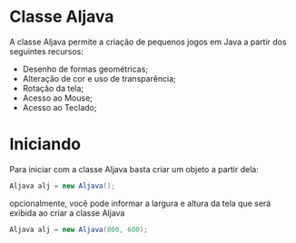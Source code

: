 Classe Aljava 
=====

A classe Aljava permite a criação de pequenos jogos em Java a partir dos seguintes recursos:
* Desenho de formas geométricas;
* Alteração de cor e uso de transparência;
* Rotação da tela;
* Acesso ao Mouse;
* Acesso ao Teclado;

# Iniciando

Para iniciar com a classe Aljava basta criar um objeto a partir dela:

```java
Aljava alj = new Aljava();
```

opcionalmente, você pode informar a largura e altura da tela que será exibida ao criar a classe Aljava

```java
Aljava alj = new Aljava(800, 600);
```